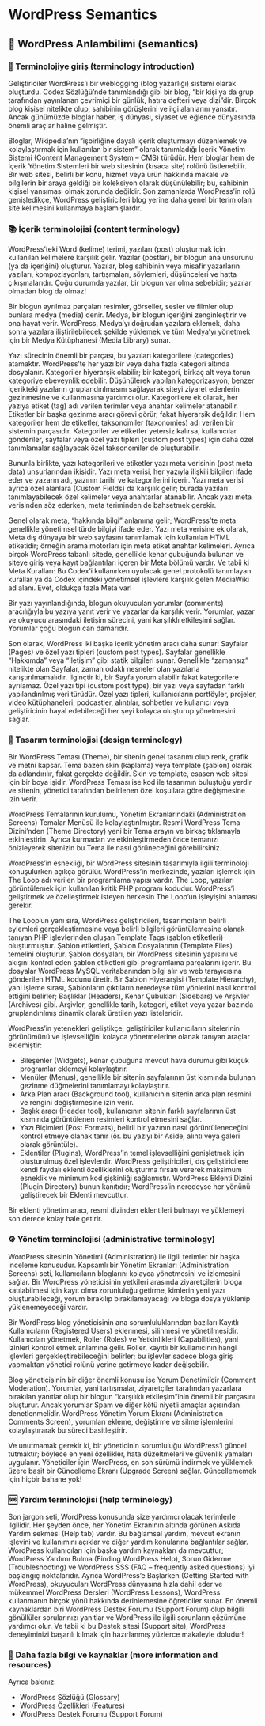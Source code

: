 # WordPress Semantics

## 📝 WordPress Anlambilimi (semantics)

### 📖 Terminolojiye giriş (terminology introduction)

Geliştiriciler WordPress’i bir weblogging (blog yazarlığı) sistemi olarak oluşturdu. Codex Sözlüğü’nde tanımlandığı gibi bir blog, “bir kişi ya da grup tarafından yayınlanan çevrimiçi bir günlük, hatıra defteri veya dizi”dir. Birçok blog kişisel nitelikte olup, sahibinin görüşlerini ve ilgi alanlarını yansıtır. Ancak günümüzde bloglar haber, iş dünyası, siyaset ve eğlence dünyasında önemli araçlar haline gelmiştir.

Bloglar, Wikipedia’nın “işbirliğine dayalı içerik oluşturmayı düzenlemek ve kolaylaştırmak için kullanılan bir sistem” olarak tanımladığı İçerik Yönetim Sistemi (Content Management System – CMS) türüdür. Hem bloglar hem de İçerik Yönetim Sistemleri bir web sitesinin (kısaca site) rolünü üstlenebilir. Bir web sitesi, belirli bir konu, hizmet veya ürün hakkında makale ve bilgilerin bir araya geldiği bir koleksiyon olarak düşünülebilir; bu, sahibinin kişisel yansıması olmak zorunda değildir. Son zamanlarda WordPress’in rolü genişledikçe, WordPress geliştiricileri blog yerine daha genel bir terim olan site kelimesini kullanmaya başlamışlardır.

### 📚 İçerik terminolojisi (content terminology)

WordPress’teki Word (kelime) terimi, yazıları (post) oluşturmak için kullanılan kelimelere karşılık gelir. Yazılar (postlar), bir blogun ana unsurunu (ya da içeriğini) oluşturur. Yazılar, blog sahibinin veya misafir yazarların yazıları, kompozisyonları, tartışmaları, söylemleri, düşünceleri ve hatta çıkışmalarıdır. Çoğu durumda yazılar, bir blogun var olma sebebidir; yazılar olmadan blog da olmaz!

Bir blogun ayrılmaz parçaları resimler, görseller, sesler ve filmler olup bunlara medya (media) denir. Medya, bir blogun içeriğini zenginleştirir ve ona hayat verir. WordPress, Medya’yı doğrudan yazılara eklemek, daha sonra yazılara iliştirilebilecek şekilde yüklemek ve tüm Medya’yı yönetmek için bir Medya Kütüphanesi (Media Library) sunar.

Yazı sürecinin önemli bir parçası, bu yazıları kategorilere (categories) atamaktır. WordPress’te her yazı bir veya daha fazla kategori altında dosyalanır. Kategoriler hiyerarşik olabilir; bir kategori, birkaç alt veya torun kategoriye ebeveynlik edebilir. Düşünülerek yapılan kategorizasyon, benzer içerikteki yazıların gruplandırılmasını sağlayarak siteyi ziyaret edenlerin gezinmesine ve kullanmasına yardımcı olur. Kategorilere ek olarak, her yazıya etiket (tag) adı verilen terimler veya anahtar kelimeler atanabilir. Etiketler bir başka gezinme aracı görevi görür, fakat hiyerarşik değildir. Hem kategoriler hem de etiketler, taksonomiler (taxonomies) adı verilen bir sistemin parçasıdır. Kategoriler ve etiketler yetersiz kalırsa, kullanıcılar gönderiler, sayfalar veya özel yazı tipleri (custom post types) için daha özel tanımlamalar sağlayacak özel taksonomiler de oluşturabilir.

Bununla birlikte, yazı kategorileri ve etiketler yazı meta verisinin (post meta data) unsurlarından ikisidir. Yazı meta verisi, her yazıyla ilişkili bilgileri ifade eder ve yazarın adı, yazının tarihi ve kategorilerini içerir. Yazı meta verisi ayrıca özel alanlara (Custom Fields) da karşılık gelir; burada yazıları tanımlayabilecek özel kelimeler veya anahtarlar atanabilir. Ancak yazı meta verisinden söz ederken, meta teriminden de bahsetmek gerekir.

Genel olarak meta, “hakkında bilgi” anlamına gelir; WordPress’te meta genellikle yönetimsel türde bilgiyi ifade eder. Yazı meta verisine ek olarak, Meta dış dünyaya bir web sayfasını tanımlamak için kullanılan HTML etiketidir; örneğin arama motorları için meta etiket anahtar kelimeleri. Ayrıca birçok WordPress tabanlı sitede, genellikle kenar çubuğunda bulunan ve siteye giriş veya kayıt bağlantıları içeren bir Meta bölümü vardır. Ve tabii ki Meta Kuralları: Bu Codex’i kullanırken uyulacak genel protokolü tanımlayan kurallar ya da Codex içindeki yönetimsel işlevlere karşılık gelen MediaWiki ad alanı. Evet, oldukça fazla Meta var!

Bir yazı yayınlandığında, blogun okuyucuları yorumlar (comments) aracılığıyla bu yazıya yanıt verir ve yazarlar da karşılık verir. Yorumlar, yazar ve okuyucu arasındaki iletişim sürecini, yani karşılıklı etkileşimi sağlar. Yorumlar çoğu blogun can damarıdır.

Son olarak, WordPress iki başka içerik yönetim aracı daha sunar: Sayfalar (Pages) ve özel yazı tipleri (custom post types). Sayfalar genellikle “Hakkımda” veya “İletişim” gibi statik bilgileri sunar. Genellikle “zamansız” nitelikte olan Sayfalar, zaman odaklı nesneler olan yazılarla karıştırılmamalıdır. İlginçtir ki, bir Sayfa yorum alabilir fakat kategorilere ayrılamaz. Özel yazı tipi (custom post type), bir yazı veya sayfadan farklı yapılandırılmış veri türüdür. Özel yazı tipleri, kullanıcıların portföyler, projeler, video kütüphaneleri, podcastler, alıntılar, sohbetler ve kullanıcı veya geliştiricinin hayal edebileceği her şeyi kolayca oluşturup yönetmesini sağlar.

### 🎨 Tasarım terminolojisi (design terminology)

Bir WordPress Teması (Theme), bir sitenin genel tasarımı olup renk, grafik ve metni kapsar. Tema bazen skin (kaplama) veya template (şablon) olarak da adlandırılır, fakat gerçekte değildir. Skin ve template, esasen web sitesi için bir boya işidir. WordPress Teması ise kod ile tasarımın buluştuğu yerdir ve sitenin, yönetici tarafından belirlenen özel koşullara göre değişmesine izin verir.

WordPress Temalarının kurulumu, Yönetim Ekranlarındaki (Administration Screens) Temalar Menüsü ile kolaylaştırılmıştır. Resmi WordPress Tema Dizini’nden (Theme Directory) yeni bir Tema arayın ve birkaç tıklamayla etkinleştirin. Ayrıca kurmadan ve etkinleştirmeden önce temanızı önizleyerek sitenizin bu Tema ile nasıl görüneceğini görebilirsiniz.

WordPress’in esnekliği, bir WordPress sitesinin tasarımıyla ilgili terminoloji konuşulurken açıkça görülür. WordPress’in merkezinde, yazıları işlemek için The Loop adı verilen bir programlama yapısı vardır. The Loop, yazıları görüntülemek için kullanılan kritik PHP program kodudur. WordPress’i geliştirmek ve özelleştirmek isteyen herkesin The Loop’un işleyişini anlaması gerekir.

The Loop’un yanı sıra, WordPress geliştiricileri, tasarımcıların belirli eylemleri gerçekleştirmesine veya belirli bilgileri görüntülemesine olanak tanıyan PHP işlevlerinden oluşan Template Tags (şablon etiketleri) oluşturmuştur. Şablon etiketleri, Şablon Dosyalarının (Template Files) temelini oluşturur. Şablon dosyaları, bir WordPress sitesinin yapısını ve akışını kontrol eden şablon etiketleri gibi programlama parçalarını içerir. Bu dosyalar WordPress MySQL veritabanından bilgi alır ve web tarayıcısına gönderilen HTML kodunu üretir. Bir Şablon Hiyerarşisi (Template Hierarchy), yani işleme sırası, Şablonların çıktıların neredeyse tüm yönlerini nasıl kontrol ettiğini belirler; Başlıklar (Headers), Kenar Çubukları (Sidebars) ve Arşivler (Archives) gibi. Arşivler, genellikle tarih, kategori, etiket veya yazar bazında gruplandırılmış dinamik olarak üretilen yazı listeleridir.

WordPress’in yetenekleri geliştikçe, geliştiriciler kullanıcıların sitelerinin görünümünü ve işlevselliğini kolayca yönetmelerine olanak tanıyan araçlar eklemiştir:

* Bileşenler (Widgets), kenar çubuğuna mevcut hava durumu gibi küçük programlar eklemeyi kolaylaştırır.
* Menüler (Menus), genellikle bir sitenin sayfalarının üst kısmında bulunan gezinme düğmelerini tanımlamayı kolaylaştırır.
* Arka Plan aracı (Background tool), kullanıcının sitenin arka plan resmini ve rengini değiştirmesine izin verir.
* Başlık aracı (Header tool), kullanıcının sitenin farklı sayfalarının üst kısmında görüntülenen resimleri kontrol etmesini sağlar.
* Yazı Biçimleri (Post Formats), belirli bir yazının nasıl görüntüleneceğini kontrol etmeye olanak tanır (ör. bu yazıyı bir Aside, alıntı veya galeri olarak görüntüle).
* Eklentiler (Plugins), WordPress’in temel işlevselliğini genişletmek için oluşturulmuş özel işlevlerdir. WordPress geliştiricileri, dış geliştiricilere kendi faydalı eklenti özelliklerini oluşturma fırsatı vererek maksimum esneklik ve minimum kod şişkinliği sağlamıştır. WordPress Eklenti Dizini (Plugin Directory) bunun kanıtıdır; WordPress’in neredeyse her yönünü geliştirecek bir Eklenti mevcuttur.

Bir eklenti yönetim aracı, resmi dizinden eklentileri bulmayı ve yüklemeyi son derece kolay hale getirir.

### ⚙️ Yönetim terminolojisi (administrative terminology)

WordPress sitesinin Yönetimi (Administration) ile ilgili terimler bir başka inceleme konusudur. Kapsamlı bir Yönetim Ekranları (Administration Screens) seti, kullanıcıların bloglarını kolayca yönetmesini ve izlemesini sağlar. Bir WordPress yöneticisinin yetkileri arasında ziyaretçilerin bloga katılabilmesi için kayıt olma zorunluluğu getirme, kimlerin yeni yazı oluşturabileceği, yorum bırakılıp bırakılamayacağı ve bloga dosya yüklenip yüklenemeyeceği vardır.

Bir WordPress blog yöneticisinin ana sorumluluklarından bazıları Kayıtlı Kullanıcıların (Registered Users) eklenmesi, silinmesi ve yönetilmesidir. Kullanıcıları yönetmek, Roller (Roles) ve Yetkinlikleri (Capabilities), yani izinleri kontrol etmek anlamına gelir. Roller, kayıtlı bir kullanıcının hangi işlevleri gerçekleştirebileceğini belirler; bu işlevler sadece bloga giriş yapmaktan yönetici rolünü yerine getirmeye kadar değişebilir.

Blog yöneticisinin bir diğer önemli konusu ise Yorum Denetimi’dir (Comment Moderation). Yorumlar, yani tartışmalar, ziyaretçiler tarafından yazarlara bırakılan yanıtlar olup bir blogun “karşılıklı etkileşim”inin önemli bir parçasını oluşturur. Ancak yorumlar Spam ve diğer kötü niyetli amaçlar açısından denetlenmelidir. WordPress Yönetim Yorum Ekranı (Administration Comments Screen), yorumları ekleme, değiştirme ve silme işlemlerini kolaylaştırarak bu süreci basitleştirir.

Ve unutmamak gerekir ki, bir yöneticinin sorumluluğu WordPress’i güncel tutmaktır; böylece en yeni özellikler, hata düzeltmeleri ve güvenlik yamaları uygulanır. Yöneticiler için WordPress, en son sürümü indirmek ve yüklemek üzere basit bir Güncelleme Ekranı (Upgrade Screen) sağlar. Güncellememek için hiçbir bahane yok!

### 🆘 Yardım terminolojisi (help terminology)

Son jargon seti, WordPress konusunda size yardımcı olacak terimlerle ilgilidir. Her şeyden önce, her Yönetim Ekranının altında görünen Askıda Yardım sekmesi (Help tab) vardır. Bu bağlamsal yardım, mevcut ekranın işlevini ve kullanımını açıklar ve diğer yardım konularına bağlantılar sağlar. WordPress kullanıcıları için başka yardım kaynakları da mevcuttur; WordPress Yardımı Bulma (Finding WordPress Help), Sorun Giderme (Troubleshooting) ve WordPress SSS (FAQ – frequently asked questions) iyi başlangıç noktalarıdır. Ayrıca WordPress’e Başlarken (Getting Started with WordPress), okuyucuları WordPress dünyasına hızla dahil eder ve mükemmel WordPress Dersleri (WordPress Lessons), WordPress kullanmanın birçok yönü hakkında derinlemesine öğreticiler sunar. En önemli kaynaklardan biri WordPress Destek Forumu (Support Forum) olup bilgili gönüllüler sorularınızı yanıtlar ve WordPress ile ilgili sorunların çözümüne yardımcı olur. Ve tabii ki bu Destek sitesi (Support site), WordPress deneyiminizi başarılı kılmak için hazırlanmış yüzlerce makaleyle doludur!

### 📎 Daha fazla bilgi ve kaynaklar (more information and resources)

Ayrıca bakınız:

* WordPress Sözlüğü (Glossary)
* WordPress Özellikleri (Features)
* WordPress Destek Forumu (Support Forum)
